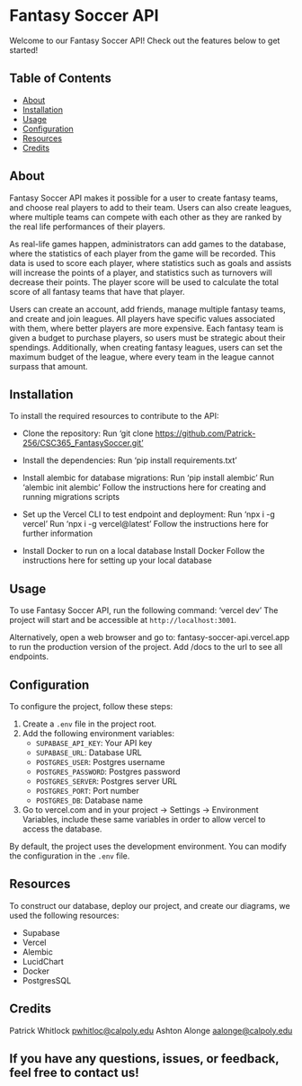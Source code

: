 # Fantasy Soccer API

Welcome to our Fantasy Soccer API! Check out the features below to get started!

## Table of Contents
- [About](#about)
- [Installation](#installation)
- [Usage](#usage)
- [Configuration](#configuration)
- [Resources](#resources)
- [Credits](#credits)

## About

Fantasy Soccer API makes it possible for a user to create fantasy teams, and choose real players to add to their team. Users can also create leagues, where multiple teams can compete with each other as they are ranked by the real life performances of their players. 

As real-life games happen, administrators can add games to the database, where the statistics of each player from the game will be recorded. This data is used to score each player, where statistics such as goals and assists will increase the points of a player, and statistics such as turnovers will decrease their points. The player score will be used to calculate the total score of all fantasy teams that have that player.

Users can create an account, add friends, manage multiple fantasy teams, and create and join leagues. All players have specific values associated with them, where better players are more expensive. Each fantasy team is given a budget to purchase players, so users must be strategic about their spendings. Additionally, when creating fantasy leagues, users can set the maximum budget of the league, where every team in the league cannot surpass that amount.


## Installation

To install the required resources to contribute to the API:

   - Clone the repository:
Run ‘git clone https://github.com/Patrick-256/CSC365_FantasySoccer.git’

   - Install the dependencies:
Run ‘pip install requirements.txt’

   -  Install alembic for database migrations:
Run ‘pip install alembic’
Run ‘alembic init alembic’
Follow the instructions here for creating and running migrations scripts

   - Set up the Vercel CLI to test endpoint and deployment:
Run ‘npx i -g vercel’
Run ‘npx i -g vercel@latest’
Follow the instructions here for further information

   - Install Docker to run on a local database
Install Docker
Follow the instructions here for setting up your local database


## Usage

To use Fantasy Soccer API, run the following command: ‘vercel dev’
The project will start and be accessible at `http://localhost:3001`.

Alternatively, open a web browser and go to: fantasy-soccer-api.vercel.app to run the production version of the project. Add /docs to the url to see all endpoints.


## Configuration

To configure the project, follow these steps:

1. Create a `.env` file in the project root.
2. Add the following environment variables:
   - `SUPABASE_API_KEY`: Your API key
   - `SUPABASE_URL`: Database URL
   - `POSTGRES_USER`: Postgres username
   - `POSTGRES_PASSWORD`: Postgres password
   - `POSTGRES_SERVER`: Postgres server URL
   - `POSTGRES_PORT`: Port number
   - `POSTGRES_DB`: Database name
3. Go to vercel.com and in your project -> Settings -> Environment Variables, include these same variables in order to allow vercel to access the database.

By default, the project uses the development environment. You can modify the configuration in the `.env` file.


## Resources

To construct our database, deploy our project, and create our diagrams, we used the following resources:

   - Supabase
   - Vercel
   - Alembic
   - LucidChart
   - Docker
   - PostgresSQL


## Credits
Patrick Whitlock   pwhitloc@calpoly.edu
Ashton Alonge     aalonge@calpoly.edu  

If you have any questions, issues, or feedback, feel free to contact us!
---
